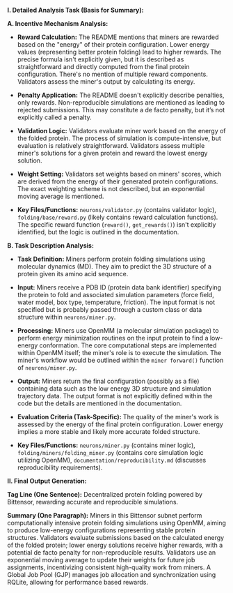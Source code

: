 **I. Detailed Analysis Task (Basis for Summary):**

**A. Incentive Mechanism Analysis:**

* **Reward Calculation:** The README mentions that miners are rewarded based on the "energy" of their protein configuration.  Lower energy values (representing better protein folding) lead to higher rewards.  The precise formula isn't explicitly given, but it is described as straightforward and directly computed from the final protein configuration.  There's no mention of multiple reward components. Validators assess the miner's output by calculating its energy.

* **Penalty Application:** The README doesn't explicitly describe penalties, only rewards.  Non-reproducible simulations are mentioned as leading to rejected submissions. This may constitute a de facto penalty, but it’s not explicitly called a penalty.


* **Validation Logic:** Validators evaluate miner work based on the energy of the folded protein.  The process of simulation is compute-intensive, but evaluation is relatively straightforward.  Validators assess multiple miner's solutions for a given protein and reward the lowest energy solution.

* **Weight Setting:** Validators set weights based on miners' scores, which are derived from the energy of their generated protein configurations. The exact weighting scheme is not described, but an exponential moving average is mentioned.

* **Key Files/Functions:** `neurons/validator.py` (contains validator logic), `folding/base/reward.py` (likely contains reward calculation functions). The specific reward function (`reward()`, `get_rewards()`) isn't explicitly identified, but the logic is outlined in the documentation.


**B. Task Description Analysis:**

* **Task Definition:** Miners perform protein folding simulations using molecular dynamics (MD).  They aim to predict the 3D structure of a protein given its amino acid sequence.

* **Input:** Miners receive a PDB ID (protein data bank identifier) specifying the protein to fold and associated simulation parameters (force field, water model, box type, temperature, friction). The input format is not specified but is probably passed through a custom class or data structure within `neurons/miner.py`.

* **Processing:** Miners use OpenMM (a molecular simulation package) to perform energy minimization routines on the input protein to find a low-energy conformation. The core computational steps are implemented within OpenMM itself; the miner's role is to execute the simulation. The miner's workflow would be outlined within the `miner forward()` function of `neurons/miner.py`.

* **Output:** Miners return the final configuration (possibly as a file) containing data such as the low energy 3D structure and simulation trajectory data. The output format is not explicitly defined within the code but the details are mentioned in the documentation.


* **Evaluation Criteria (Task-Specific):** The quality of the miner's work is assessed by the energy of the final protein configuration.  Lower energy implies a more stable and likely more accurate folded structure.

* **Key Files/Functions:** `neurons/miner.py` (contains miner logic), `folding/miners/folding_miner.py` (contains core simulation logic utilizing OpenMM),  `documentation/reproducibility.md` (discusses reproducibility requirements).


**II. Final Output Generation:**

**Tag Line (One Sentence):** Decentralized protein folding powered by Bittensor, rewarding accurate and reproducible simulations.

**Summary (One Paragraph):**  Miners in this Bittensor subnet perform computationally intensive protein folding simulations using OpenMM, aiming to produce low-energy configurations representing stable protein structures.  Validators evaluate submissions based on the calculated energy of the folded protein; lower energy solutions receive higher rewards, with a potential de facto penalty for non-reproducible results.  Validators use an exponential moving average to update their weights for future job assignments, incentivizing consistent high-quality work from miners.  A Global Job Pool (GJP) manages job allocation and synchronization using RQLite, allowing for performance based rewards.

